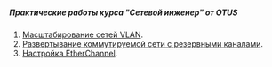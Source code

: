 ##### Практические работы курса "Сетевой инженер" от OTUS

1. [Масштабирование сетей VLAN](lab01/).
2. [Развертывание коммутируемой сети с резервными каналами](lab02/).  
3. [Настройка EtherChannel](lab031/).

